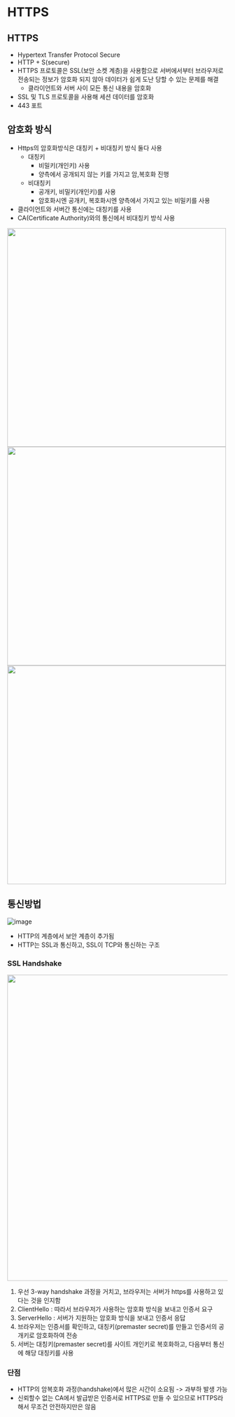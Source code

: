 # HTTPS

## HTTPS

- Hypertext Transfer Protocol Secure
- HTTP + S(secure)
- HTTPS 프로토콜은 SSL(보안 소켓 계층)을 사용함으로 서버에서부터 브라우저로 전송되는 정보가 암호화 되지 않아 데이터가 쉽게 도난 당할 수 있는 문제를 해결
  - 클라이언트와 서버 사이 모든 통신 내용을 암호화
- SSL 및 TLS 프로토콜을 사용해 세션 데이터를 암호화
- 443 포트

## 암호화 방식

- Https의 암호화방식은 대칭키 + 비대칭키 방식 둘다 사용
  - 대칭키
    - 비밀키(개인키) 사용
    - 양측에서 공개되지 않는 키를 가지고 암,복호화 진행
  - 비대칭키
    - 공개키, 비밀키(개인키)를 사용
    - 암호화시엔 공개키, 복호화시엔 양측에서 가지고 있는 비밀키를 사용
- 클라이언트와 서버간 통신에는 대칭키를 사용
- CA(Certificate Authority)와의 통신에서 비대칭키 방식 사용

<image width="500" src="https://user-images.githubusercontent.com/71180414/151098608-68f87c2b-3a90-4941-8606-34ff4f649869.png">

<image width="500" src="https://user-images.githubusercontent.com/71180414/151098879-ec860da7-31a1-4973-93fc-559bd8f5875d.png">

<image width="500" src="https://user-images.githubusercontent.com/71180414/151098911-60338d51-a052-49b9-a6ba-92702633a7b3.png">

## 통신방법

![image](https://user-images.githubusercontent.com/71180414/151099420-f88abe09-cb97-49e8-b3b1-c3ea50786496.png)

- HTTP의 계층에서 보안 계층이 추가됨
- HTTP는 SSL과 통신하고, SSL이 TCP와 통신하는 구조

### SSL Handshake

<image width="700" src="https://user-images.githubusercontent.com/71180414/151099742-fe581366-2640-48b3-844b-1809983669ab.png">

1. 우선 3-way handshake 과정을 거치고, 브라우저는 서버가 https를 사용하고 있다는 것을 인지함
2. ClientHello : 따라서 브라우저가 사용하는 암호화 방식을 보내고 인증서 요구
3. ServerHello : 서버가 지원하는 암호화 방식을 보내고 인증서 응답
4. 브라우저는 인증서를 확인하고, 대칭키(premaster secret)를 만들고 인증서의 공개키로 암호화하여 전송
5. 서버는 대칭키(premaster secret)를 사이트 개인키로 복호화하고, 다음부터 통신에 해당 대칭키를 사용

### 단점

- HTTP의 암복호화 과정(handshake)에서 많은 시간이 소요됨 -> 과부하 발생 가능
- 신뢰할수 없는 CA에서 발급받은 인증서로 HTTPS로 만들 수 있으므로 HTTPS라 해서 무조건 안전하지만은 않음

<br>
